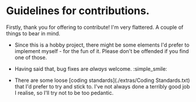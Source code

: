 # Guidelines for contributions.

Firstly, thank you for offering to contribute! I'm very flattered. A couple of things to bear in mind.

- Since this is a hobby project, there might be some elements I'd prefer to implement myself - for the fun of it.
  Please don't be offended if you find one of those.
  
- Having said that, bug fixes are _always_ welcome. :simple_smile:
  
- There are some loose [coding standards](./extras/Coding Standards.txt) that I'd prefer to try and stick to. I've not
  always done a terribly good job I realise, so I'll try not to be too pedantic.